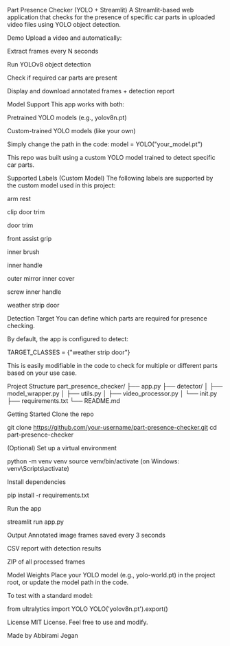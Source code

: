 Part Presence Checker (YOLO + Streamlit)
A Streamlit-based web application that checks for the presence of specific car parts in uploaded video files using YOLO object detection.

Demo
Upload a video and automatically:

Extract frames every N seconds

Run YOLOv8 object detection

Check if required car parts are present

Display and download annotated frames + detection report

Model Support
This app works with both:

Pretrained YOLO models (e.g., yolov8n.pt)

Custom-trained YOLO models (like your own)

Simply change the path in the code:
model = YOLO("your_model.pt")

This repo was built using a custom YOLO model trained to detect specific car parts.

Supported Labels (Custom Model)
The following labels are supported by the custom model used in this project:

arm rest

clip door trim

door trim

front assist grip

inner brush

inner handle

outer mirror inner cover

screw inner handle

weather strip door

Detection Target
You can define which parts are required for presence checking.

By default, the app is configured to detect:

TARGET_CLASSES = {"weather strip door"}

This is easily modifiable in the code to check for multiple or different parts based on your use case.

Project Structure
part_presence_checker/
├── app.py
├── detector/
│ ├── model_wrapper.py
│ ├── utils.py
│ ├── video_processor.py
│ └── init.py
├── requirements.txt
└── README.md

Getting Started
Clone the repo

git clone https://github.com/your-username/part-presence-checker.git
cd part-presence-checker

(Optional) Set up a virtual environment

python -m venv venv
source venv/bin/activate (on Windows: venv\Scripts\activate)

Install dependencies

pip install -r requirements.txt

Run the app

streamlit run app.py

Output
Annotated image frames saved every 3 seconds

CSV report with detection results

ZIP of all processed frames

Model Weights
Place your YOLO model (e.g., yolo-world.pt) in the project root, or update the model path in the code.

To test with a standard model:

from ultralytics import YOLO
YOLO('yolov8n.pt').export()

License
MIT License. Feel free to use and modify.

Made by
Abbirami Jegan

